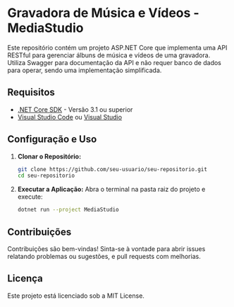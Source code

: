 # Gravadora de Música e Vídeos - MediaStudio

Este repositório contém um projeto ASP.NET Core que implementa uma API RESTful para gerenciar álbuns de música e vídeos de uma gravadora. Utiliza Swagger para documentação da API e não requer banco de dados para operar, sendo uma implementação simplificada.

## Requisitos

- [.NET Core SDK](https://dotnet.microsoft.com/download) - Versão 3.1 ou superior
- [Visual Studio Code](https://code.visualstudio.com/) ou [Visual Studio](https://visualstudio.microsoft.com/)

## Configuração e Uso

1. **Clonar o Repositório:**

   ```bash
   git clone https://github.com/seu-usuario/seu-repositorio.git
   cd seu-repositorio

2. **Executar a Aplicação:**
Abra o terminal na pasta raiz do projeto e execute:
   
     ```bash
     dotnet run --project MediaStudio
    
## Contribuições

Contribuições são bem-vindas! Sinta-se à vontade para abrir issues relatando problemas ou sugestões, e pull requests com melhorias.

## Licença

Este projeto está licenciado sob a MIT License.
